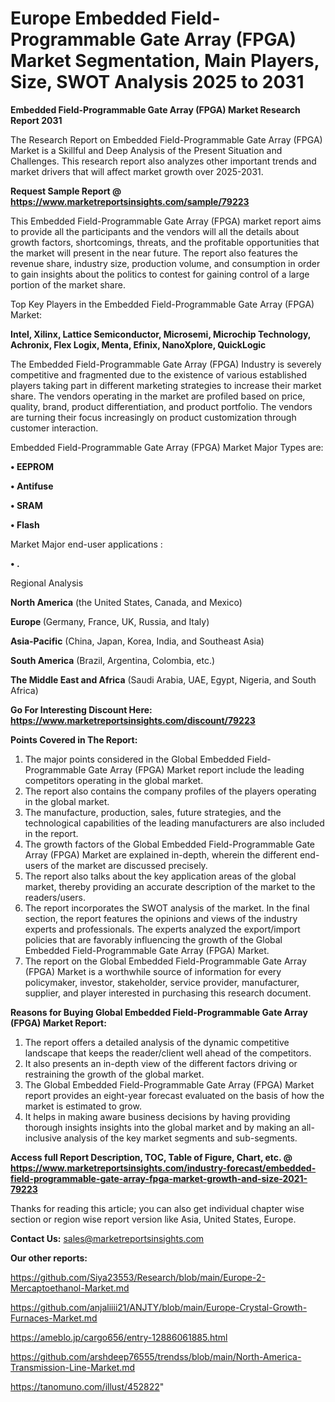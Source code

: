 # Europe Embedded Field-Programmable Gate Array (FPGA) Market Segmentation, Main Players, Size, SWOT Analysis 2025 to 2031

<strong>Embedded Field-Programmable Gate Array (FPGA) Market Research Report 2031</strong>

The Research Report on Embedded Field-Programmable Gate Array (FPGA) Market is a Skillful and Deep Analysis of the Present Situation and Challenges. This research report also analyzes other important trends and market drivers that will affect market growth over 2025-2031.

<strong>Request Sample Report @ <a href=https://www.marketreportsinsights.com/sample/79223>https://www.marketreportsinsights.com/sample/79223</a></strong>

This Embedded Field-Programmable Gate Array (FPGA) market report aims to provide all the participants and the vendors will all the details about growth factors, shortcomings, threats, and the profitable opportunities that the market will present in the near future. The report also features the revenue share, industry size, production volume, and consumption in order to gain insights about the politics to contest for gaining control of a large portion of the market share.

Top Key Players in the Embedded Field-Programmable Gate Array (FPGA) Market:

<strong>Intel, Xilinx, Lattice Semiconductor, Microsemi, Microchip Technology, Achronix, Flex Logix, Menta, Efinix, NanoXplore, QuickLogic</strong>

The Embedded Field-Programmable Gate Array (FPGA) Industry is severely competitive and fragmented due to the existence of various established players taking part in different marketing strategies to increase their market share. The vendors operating in the market are profiled based on price, quality, brand, product differentiation, and product portfolio. The vendors are turning their focus increasingly on product customization through customer interaction.

Embedded Field-Programmable Gate Array (FPGA) Market Major Types are:

<strong>• EEPROM

• Antifuse

• SRAM

• Flash</strong>

Market Major end-user applications :

<strong>• .</strong>

Regional Analysis

</u><strong><b>North America</b></strong> (the United States, Canada, and Mexico)

<strong><b>Europe </b></strong>(Germany, France, UK, Russia, and Italy)

<strong><b>Asia-Pacific</b></strong> (China, Japan, Korea, India, and Southeast Asia)

<strong><b>South America</b></strong> (Brazil, Argentina, Colombia, etc.)

<strong><b>The Middle East and Africa</b></strong> (Saudi Arabia, UAE, Egypt, Nigeria, and South Africa)

<strong>Go For Interesting Discount Here: <a href=https://www.marketreportsinsights.com/discount/79223>https://www.marketreportsinsights.com/discount/79223</a></strong>

<strong>Points Covered in The Report:</strong>
<ol>
  <li>The major points considered in the Global Embedded Field-Programmable Gate Array (FPGA) Market report include the leading competitors operating in the global market.</li>
  <li>The report also contains the company profiles of the players operating in the global market.</li>
  <li>The manufacture, production, sales, future strategies, and the technological capabilities of the leading manufacturers are also included in the report.</li>
  <li>The growth factors of the Global Embedded Field-Programmable Gate Array (FPGA) Market are explained in-depth, wherein the different end-users of the market are discussed precisely.</li>
  <li>The report also talks about the key application areas of the global market, thereby providing an accurate description of the market to the readers/users.</li>
  <li>The report incorporates the SWOT analysis of the market. In the final section, the report features the opinions and views of the industry experts and professionals. The experts analyzed the export/import policies that are favorably influencing the growth of the Global Embedded Field-Programmable Gate Array (FPGA) Market.</li>
  <li>The report on the Global Embedded Field-Programmable Gate Array (FPGA) Market is a worthwhile source of information for every policymaker, investor, stakeholder, service provider, manufacturer, supplier, and player interested in purchasing this research document.</li>
</ol>
<strong>Reasons for Buying Global Embedded Field-Programmable Gate Array (FPGA) Market Report:</strong>

<ol>
  <li>The report offers a detailed analysis of the dynamic competitive landscape that keeps the reader/client well ahead of the competitors.</li>
  <li>It also presents an in-depth view of the different factors driving or restraining the growth of the global market.</li>
  <li>The Global Embedded Field-Programmable Gate Array (FPGA) Market report provides an eight-year forecast evaluated on the basis of how the market is estimated to grow.</li>
  <li>It helps in making aware business decisions by having providing thorough insights insights into the global market and by making an all-inclusive analysis of the key market segments and sub-segments.</li>
</ol>
<strong>Access full Report Description, TOC, Table of Figure, Chart, etc. @ <a href=https://www.marketreportsinsights.com/industry-forecast/embedded-field-programmable-gate-array-fpga-market-growth-and-size-2021-79223>https://www.marketreportsinsights.com/industry-forecast/embedded-field-programmable-gate-array-fpga-market-growth-and-size-2021-79223</a></strong>


Thanks for reading this article; you can also get individual chapter wise section or region wise report version like Asia, United States, Europe.

<strong>Contact Us:</strong>
sales@marketreportsinsights.com

<strong>Our other reports:</strong>

<a href=https://github.com/Siya23553/Research/blob/main/Europe-2-Mercaptoethanol-Market.md>https://github.com/Siya23553/Research/blob/main/Europe-2-Mercaptoethanol-Market.md</a>

<a href=https://github.com/anjaliiii21/ANJTY/blob/main/Europe-Crystal-Growth-Furnaces-Market.md>https://github.com/anjaliiii21/ANJTY/blob/main/Europe-Crystal-Growth-Furnaces-Market.md</a>

<a href=https://ameblo.jp/cargo656/entry-12886061885.html>https://ameblo.jp/cargo656/entry-12886061885.html</a>

<a href=https://github.com/arshdeep76555/trendss/blob/main/North-America-Transmission-Line-Market.md>https://github.com/arshdeep76555/trendss/blob/main/North-America-Transmission-Line-Market.md</a>

<a href=https://tanomuno.com/illust/452822>https://tanomuno.com/illust/452822</a>"
